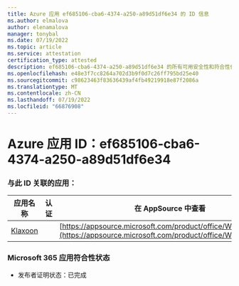 ```yaml
---
title: Azure 应用 ef685106-cba6-4374-a250-a89d51df6e34 的 ID 信息
ms.author: elmalova
author: elenamalova
manager: tonybal
ms.date: 07/19/2022
ms.topic: article
ms.service: attestation
certification_type: attested
description: ef685106-cba6-4374-a250-a89d51df6e34 的所有可用安全性和符合性信息。
ms.openlocfilehash: e48e3f7cc8264a702d3b9f0d7c26ff795bd25e40
ms.sourcegitcommit: c98623463f83636439af4fb49219918e87f2086a
ms.translationtype: MT
ms.contentlocale: zh-CN
ms.lasthandoff: 07/19/2022
ms.locfileid: "66876908"
---
```

# <a name="azure-app-id-ef685106-cba6-4374-a250-a89d51df6e34"></a>Azure 应用 ID：ef685106-cba6-4374-a250-a89d51df6e34


### <a name="apps-associated-with-this-id"></a>与此 ID 关联的应用：
| **应用名称** | **认证** | **在 AppSource 中查看** |
|--------------|---------------|-----------------------|
| [Klaxoon](../forward/WA104382058.md) |  | [https://appsource.microsoft.com/product/office/WA104382058](https://appsource.microsoft.com/product/office/WA104382058) |

### <a name="microsoft-365-app-compliance-status"></a>Microsoft 365 应用符合性状态
- 发布者证明状态：已完成
